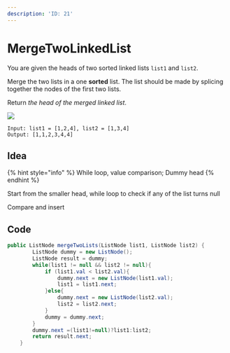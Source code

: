 ```yaml
---
description: 'ID: 21'
---
```


# MergeTwoLinkedList

You are given the heads of two sorted linked lists `list1` and `list2`.

Merge the two lists in a one **sorted** list. The list should be made by splicing together the nodes of the first two lists.

Return _the head of the merged linked list_.

![](https://assets.leetcode.com/uploads/2020/10/03/merge\_ex1.jpg)

```
Input: list1 = [1,2,4], list2 = [1,3,4]
Output: [1,1,2,3,4,4]
```

## Idea

{% hint style="info" %}
While loop, value comparison; Dummy head
{% endhint %}

Start from the smaller head, while loop to check if any of the list turns null

Compare and insert

## Code

```java
public ListNode mergeTwoLists(ListNode list1, ListNode list2) {
        ListNode dummy = new ListNode();
        ListNode result = dummy;
        while(list1 != null && list2 != null){
            if (list1.val < list2.val){
                dummy.next = new ListNode(list1.val);
                list1 = list1.next;
            }else{
                dummy.next = new ListNode(list2.val);
                list2 = list2.next;
            }
            dummy = dummy.next;
        }
        dummy.next =(list1!=null)?list1:list2;
        return result.next;
    }
```
